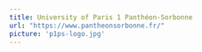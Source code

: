 ```yaml
---
title: University of Paris 1 Panthéon-Sorbonne
url: "https://www.pantheonsorbonne.fr/"
picture: 'p1ps-logo.jpg'
---
```

